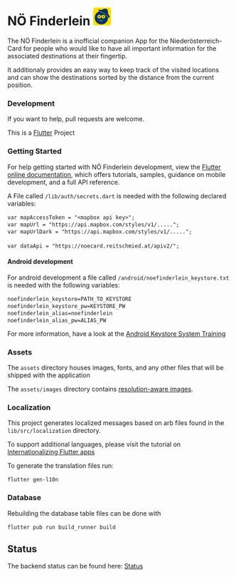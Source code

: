 # NÖ Finderlein <img height="40" src="https://raw.githubusercontent.com/derqurps/noefinderlein-flutter/master/assets/images/3.0x/finderlein_logo_bunt.png">

The NÖ Finderlein is a inofficial companion App for the Niederösterreich-Card for people who would like to have all important information for the associated destinations at their fingertip.

It additionaly provides an easy way to keep track of the visited locations and can show the destinations sorted by the distance from the current position.

### Development

If you want to help, pull requests are welcome.

This is a [Flutter](https://flutter.dev/) Project

### Getting Started

For help getting started with NÖ Finderlein development, view the
[Flutter online documentation](https://flutter.dev/docs), which offers tutorials,
samples, guidance on mobile development, and a full API reference.

A File called `/lib/auth/secrets.dart` is needed with the following declared variables:

```
var mapAccessToken = "<mapbox api key>";
var mapUrl = "https://api.mapbox.com/styles/v1/.....";
var mapUrlDark = "https://api.mapbox.com/styles/v1/.....";

var dataApi = "https://noecard.reitschmied.at/apiv2/";
```

#### Android development

For android development a file called `/android/noefinderlein_keystore.txt` is needed with the following variables:

```
noefinderlein_keystore=PATH_TO_KEYSTORE
noefinderlein_keystore_pw=KEYSTORE_PW
noefinderlein_alias=noefinderlein
noefinderlein_alias_pw=ALIAS_PW
```

For more information, have a look at the [Android Keystore System Training](https://developer.android.com/training/articles/keystore)

### Assets

The `assets` directory houses images, fonts, and any other files that will be shipped with the application

The `assets/images` directory contains [resolution-aware
images](https://flutter.dev/docs/development/ui/assets-and-images#resolution-aware).

### Localization

This project generates localized messages based on arb files found in
the `lib/src/localization` directory.

To support additional languages, please visit the tutorial on
[Internationalizing Flutter
apps](https://flutter.dev/docs/development/accessibility-and-localization/internationalization)

To generate the translation files run:
```
flutter gen-l10n
```

### Database

Rebuilding the database table files can be done with

```
flutter pub run build_runner build
```

## Status

The backend status can be found here: [Status](https://stats.uptimerobot.com/x6jonFDyA)
